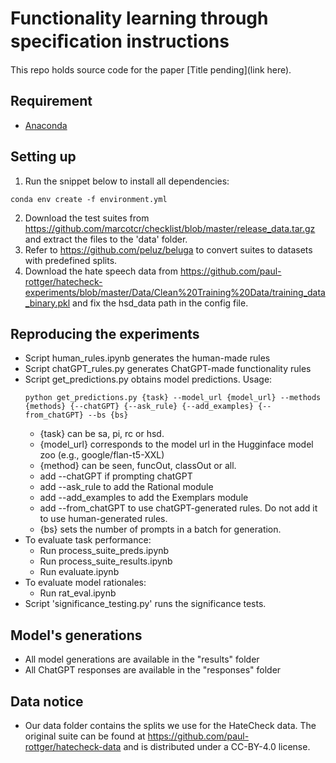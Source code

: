 # Functionality learning through speciﬁcation instructions
 
This repo holds source code for the paper [Title pending](link here).


## Requirement

- [Anaconda](https://www.anaconda.com/download)

## Setting up 

1. Run the snippet below to install all dependencies:

```console
conda env create -f environment.yml
```
2. Download the test suites from https://github.com/marcotcr/checklist/blob/master/release_data.tar.gz and extract the files to the 'data' folder.
3. Refer to https://github.com/peluz/beluga to convert suites to datasets with predefined splits.
4. Download the hate speech data from https://github.com/paul-rottger/hatecheck-experiments/blob/master/Data/Clean%20Training%20Data/training_data_binary.pkl and fix the hsd_data path in the config file.

## Reproducing the experiments
- Script human_rules.ipynb generates the human-made rules
- Script chatGPT_rules.py generates ChatGPT-made functionality rules
- Script get_predictions.py obtains model predictions. Usage:
    ```console
    python get_predictions.py {task} --model_url {model_url} --methods {methods} {--chatGPT} {--ask_rule} {--add_examples} {--from_chatGPT} --bs {bs}
    ```
    - {task} can be sa, pi, rc or hsd.
    - {model_url} corresponds to the model url in the Hugginface model zoo (e.g., google/flan-t5-XXL)
    - {method} can be seen, funcOut, classOut or all.
    - add --chatGPT if prompting chatGPT
    - add --ask_rule to add the Rational module
    - add --add_examples to add the Exemplars module
    - add --from_chatGPT to use chatGPT-generated rules. Do not add it to use human-generated rules.
    - {bs} sets the number of prompts in a batch for generation.
- To evaluate task performance:
    - Run process_suite_preds.ipynb
    - Run process_suite_results.ipynb
    - Run evaluate.ipynb
- To evaluate model rationales:
    - Run rat_eval.ipynb
- Script 'significance_testing.py' runs the significance tests.

## Model's generations
- All model generations are available in the "results" folder
- All ChatGPT responses are available in the "responses" folder


## Data notice
- Our data folder contains the splits we use for the HateCheck data. The original suite can be found at https://github.com/paul-rottger/hatecheck-data and is distributed under a CC-BY-4.0 license.
